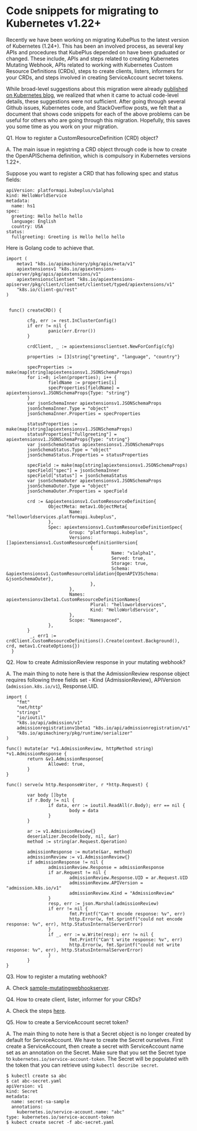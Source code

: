 Code snippets for migrating to Kubernetes v1.22+
=================================================

Recently we have been working on migrating KubePlus to the latest version of Kubernetes (1.24+). This has been an involved process, as several key APIs and procedures that KubePlus depended on have been graduated or changed. These include, APIs and steps related to creating Kubernetes Mutating Webhook, APIs related to working with Kubernetes Custom Resource Definitions (CRDs), steps to create clients, listers, informers for your CRDs, and steps involved in creating ServiceAccount secret tokens. 

While broad-level suggestions about this migration were already [published on Kubernetes blog](https://kubernetes.io/blog/2021/07/14/upcoming-changes-in-kubernetes-1-22/), we realized that when it came to actual code-level details, these suggestions were not sufficient. After going through several Github issues, Kubernetes code, and StackOverflow posts, we felt that a document that shows code snippets for each of the above problems can be useful for others who are going through this migration. Hopefully, this saves you some time as you work on your migration. 


Q1. How to register a CustomResourceDefinition (CRD) object?

A. The main issue in registring a CRD object through code is how to create the OpenAPISchema definition, which is compulsory in Kubernetes versions 1.22+.

Suppose you want to register a CRD that has following spec and status fields:
```
apiVersion: platformapi.kubeplus/v1alpha1
kind: HelloWorldService
metadata:
  name: hs1
spec:
  greeting: Hello hello hello
  language: English
  country: USA
status:
  fullgreeting: Greeting is Hello hello hello 
```

Here is Golang code to achieve that.


```
import (
    metav1 "k8s.io/apimachinery/pkg/apis/meta/v1"
    apiextensionsv1 "k8s.io/apiextensions-apiserver/pkg/apis/apiextensions/v1"
    apiextensionsclientset "k8s.io/apiextensions-apiserver/pkg/client/clientset/clientset/typed/apiextensions/v1"
    "k8s.io/client-go/rest"
)


 func() createCRD() {

        cfg, err := rest.InClusterConfig()
        if err != nil {
                panic(err.Error())
        }

        crdClient, _ := apiextensionsclientset.NewForConfig(cfg)

        properties := [3]string{"greeting", "language", "country"}

        specProperties := make(map[string]apiextensionsv1.JSONSchemaProps)
        for i:=0; i<len(properties); i++ {
                fieldName := properties[i]
                specProperties[fieldName] = apiextensionsv1.JSONSchemaProps{Type: "string"}
        }
        var jsonSchemaInner apiextensionsv1.JSONSchemaProps
        jsonSchemaInner.Type = "object"
        jsonSchemaInner.Properties = specProperties

        statusProperties := make(map[string]apiextensionsv1.JSONSchemaProps)
        statusProperties["fullgreeting"] = apiextensionsv1.JSONSchemaProps{Type: "string"}
        var jsonSchemaStatus apiextensionsv1.JSONSchemaProps
        jsonSchemaStatus.Type = "object"
        jsonSchemaStatus.Properties = statusProperties

        specField := make(map[string]apiextensionsv1.JSONSchemaProps)
        specField["spec"] = jsonSchemaInner
        specField["status"] = jsonSchemaStatus
        var jsonSchemaOuter apiextensionsv1.JSONSchemaProps
        jsonSchemaOuter.Type = "object"
        jsonSchemaOuter.Properties = specField

        crd := &apiextensionsv1.CustomResourceDefinition{
                ObjectMeta: metav1.ObjectMeta{
                        Name: "helloworldservices.platformapi.kubeplus",
                },
                Spec: apiextensionsv1.CustomResourceDefinitionSpec{
                        Group: "platformapi.kubeplus",
                        Versions: []apiextensionsv1.CustomResourceDefinitionVersion{
                                {
                                        Name: "v1alpha1",
                                        Served: true,
                                        Storage: true,
                                        Schema: &apiextensionsv1.CustomResourceValidation{OpenAPIV3Schema: &jsonSchemaOuter},
                                },
                        },
                        Names: apiextensionsv1beta1.CustomResourceDefinitionNames{
                                Plural: "helloworldservices",
                                Kind: "HelloWorldService",
                        },
                        Scope: "Namespaced",
                },
        }
         _, err1 := crdClient.CustomResourceDefinitions().Create(context.Background(), crd, metav1.CreateOptions{})
  }
```

Q2. How to create AdmissionReview response in your mutating webhook?

A. The main thing to note here is that the AdmissionReview response object requires following three fields set - Kind (AdmissionReview), APIVersion (``admission.k8s.io/v1``), Response.UID.


```
import (
    "fmt"
	"net/http"
    "strings"
    "io/ioutil"
    "k8s.io/api/admission/v1"
    admissionregistrationv1beta1 "k8s.io/api/admissionregistration/v1"
    "k8s.io/apimachinery/pkg/runtime/serializer"
)

func() mutate(ar *v1.AdmissionReview, httpMethod string) *v1.AdmissionResponse {
        return &v1.AdmissionResponse{
                Allowed: true,
        }
}

func() serve(w http.ResponseWriter, r *http.Request) {

		var body []byte
        if r.Body != nil {
                if data, err := ioutil.ReadAll(r.Body); err == nil {
                        body = data
                }
        }

		ar := v1.AdmissionReview{}
		deserializer.Decode(body, nil, &ar)
		method := string(ar.Request.Operation)

		admissionResponse := mutate(&ar, method)
        admissionReview := v1.AdmissionReview{}
        if admissionResponse != nil {
                admissionReview.Response = admissionResponse
                if ar.Request != nil {
                        admissionReview.Response.UID = ar.Request.UID
                        admissionReview.APIVersion = "admission.k8s.io/v1"
                        admissionReview.Kind = "AdmissionReview"
                }
                resp, err := json.Marshal(admissionReview)
                if err != nil {
                        fmt.Printf("Can't encode response: %v", err)
                        http.Error(w, fmt.Sprintf("could not encode response: %v", err), http.StatusInternalServerError)
                }
                if _, err := w.Write(resp); err != nil {
                        fmt.Printf("Can't write response: %v", err)
                        http.Error(w, fmt.Sprintf("could not write response: %v", err), http.StatusInternalServerError)
                }
        }
}
```

Q3. How to register a mutating webhook?

A. Check [sample-mutatingwebhookserver](https://github.com/cloud-ark/sample-mutatingwebhook).


Q4. How to create client, lister, informer for your CRDs?

A. Check the steps [here](https://github.com/cloud-ark/kubeplus/issues/14#issuecomment-1197339771).


Q5. How to create a ServiceAccount secret token?

A. The main thing to note here is that a Secret object is no longer created by default for ServiceAccount. We have to create the Secret ourselves. First create a ServiceAccount, then create a secret with ServiceAccount name set as an annotation on the Secret. Make sure that you set the Secret type to ``kubernetes.io/service-account-token``. The Secret will be populated with the token that you can retrieve using ``kubectl describe secret``.

```
$ kubectl create sa abc
$ cat abc-secret.yaml
apiVersion: v1
kind: Secret
metadata:
  name: secret-sa-sample
  annotations:
    kubernetes.io/service-account.name: "abc"
type: kubernetes.io/service-account-token
$ kubect create secret -f abc-secret.yaml

```

